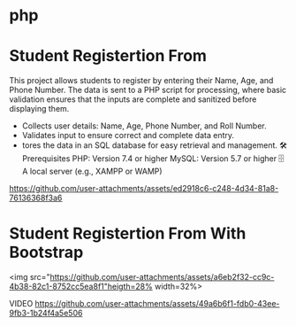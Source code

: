 # php
# Student Registertion From
This project allows students to register by entering their Name, Age, and Phone Number. The data is sent to a PHP script for processing, where basic validation ensures that the inputs are complete and sanitized before displaying them.

* Collects user details: Name, Age, Phone Number, and Roll Number.
*  Validates input to ensure correct and complete data entry.
*  tores the data in an SQL database for easy retrieval and management.
🛠️ Prerequisites
PHP: Version 7.4 or higher 
MySQL: Version 5.7 or higher 🗄
A local server (e.g., XAMPP or WAMP) 

https://github.com/user-attachments/assets/ed2918c6-c248-4d34-81a8-76136368f3a6

# Student Registertion From With Bootstrap 
<img src="https://github.com/user-attachments/assets/a6eb2f32-cc9c-4b38-82c1-8752cc5ea8f1"heigth=28% width=32%>

VIDEO
https://github.com/user-attachments/assets/49a6b6f1-fdb0-43ee-9fb3-1b24f4a5e506

